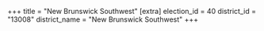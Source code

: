 +++
title = "New Brunswick Southwest"
[extra]
election_id = 40
district_id = "13008"
district_name = "New Brunswick Southwest"
+++
